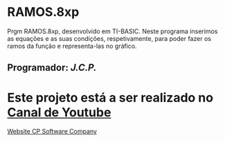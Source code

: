 # RAMOS.8xp
Prgm RAMOS.8xp, desenvolvido em TI-BASIC. Neste programa inserimos as equações e as suas condições, respetivamente, para poder fazer os ramos da função e representa-las no gráfico.
<h2>Programador: <strong><em>J.C.P.</strong></em></h2>

<h1>Este projeto está a ser realizado no <a href="https://www.youtube.com/channel/UCEnS6bC9465grgPC7--19Mw">Canal de Youtube</a></h1>

<p><a href="https://cpsoftwarecompany.epizy.com" title="Ir para Website da CP Software Company" target="_blank">Website CP Software Company</a></p>
